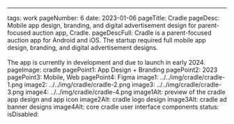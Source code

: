 ---
tags: work
pageNumber: 6
date: 2023-01-06
pageTitle: Cradle
pageDesc: Mobile app design, branding, and digital advertisement design for parent-focused auction app, Cradle.
pageDescFull: Cradle is a parent-focused auction app for Android and iOS. The startup required full mobile app design, branding, and digital advertisement designs. </br></br>The app is currently in development and due to launch in early 2024.
pageImage: cradle
pagePoint1: App Design + Branding
pagePoint2: 2023
pagePoint3: Mobile, Web
pagePoint4: Figma
image1: ../../img/cradle/cradle-1.png
image2: ../../img/cradle/cradle-2.png
image3: ../../img/cradle/cradle-3.png
image4: ../../img/cradle/cradle-4.png
image1Alt: preview of the cradle app design and app icon
image2Alt: cradle logo design
image3Alt: cradle ad banner designs
image4Alt: core cradle user interface components
status: 
isDisabled: 
